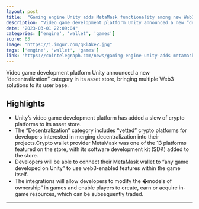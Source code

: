 ```yaml
---
layout: post
title:  "Gaming engine Unity adds MetaMask functionality among new Web3 tools"
description: "Video game development platform Unity announced a new “decentralization” category in its asset store, bringing multiple Web3 solutions to its user base."
date: "2023-03-01 22:09:04"
categories: ['engine', 'wallet', 'games']
score: 63
image: "https://i.imgur.com/qRlAkeZ.jpg"
tags: ['engine', 'wallet', 'games']
link: "https://cointelegraph.com/news/gaming-engine-unity-adds-metamask-functionality-among-new-web3-tools"
---
```


Video game development platform Unity announced a new “decentralization” category in its asset store, bringing multiple Web3 solutions to its user base.

## Highlights

- Unity’s video game development platform has added a slew of crypto platforms to its asset store.
- The “Decentralization” category includes “vetted” crypto platforms for developers interested in merging decentralization into their projects.Crypto wallet provider MetaMask was one of the 13 platforms featured on the store, with its software development kit (SDK) added to the store.
- Developers will be able to connect their MetaMask wallet to “any game developed on Unity” to use web3-enabled features within the game itself.
- The integrations will allow developers to modify the �models of ownership” in games and enable players to create, earn or acquire in-game resources, which can be subsequently traded.

---
